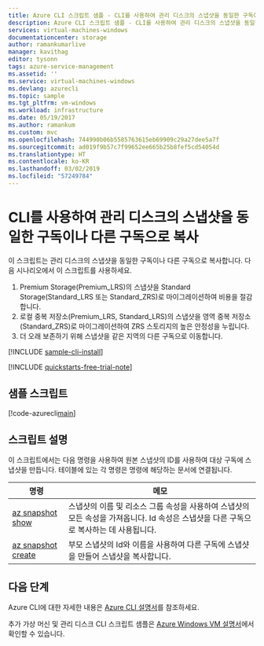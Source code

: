 ```yaml
---
title: Azure CLI 스크립트 샘플 - CLI를 사용하여 관리 디스크의 스냅샷을 동일한 구독이나 다른 구독으로 복사(이동) | Microsoft Docs
description: Azure CLI 스크립트 샘플 - CLI를 사용하여 관리 디스크의 스냅샷을 동일한 구독이나 다른 구독으로 복사(이동)
services: virtual-machines-windows
documentationcenter: storage
author: ramankumarlive
manager: kavithag
editor: tysonn
tags: azure-service-management
ms.assetid: ''
ms.service: virtual-machines-windows
ms.devlang: azurecli
ms.topic: sample
ms.tgt_pltfrm: vm-windows
ms.workload: infrastructure
ms.date: 05/19/2017
ms.author: ramankum
ms.custom: mvc
ms.openlocfilehash: 744990b06b5585763615eb69909c29a27dee5a7f
ms.sourcegitcommit: ad019f9b57c7f99652ee665b25b8fef5cd54054d
ms.translationtype: HT
ms.contentlocale: ko-KR
ms.lasthandoff: 03/02/2019
ms.locfileid: "57249784"
---
```

# <a name="copy-snapshot-of-a-managed-disk-to-same-or-different-subscription-with-cli"></a>CLI를 사용하여 관리 디스크의 스냅샷을 동일한 구독이나 다른 구독으로 복사

이 스크립트는 관리 디스크의 스냅샷을 동일한 구독이나 다른 구독으로 복사합니다. 다음 시나리오에서 이 스크립트를 사용하세요.

1. Premium Storage(Premium_LRS)의 스냅샷을 Standard Storage(Standard_LRS 또는 Standard_ZRS)로 마이그레이션하여 비용을 절감합니다.
1. 로컬 중복 저장소(Premium_LRS, Standard_LRS)의 스냅샷을 영역 중복 저장소(Standard_ZRS)로 마이그레이션하여 ZRS 스토리지의 높은 안정성을 누립니다.
1. 더 오래 보존하기 위해 스냅샷을 같은 지역의 다른 구독으로 이동합니다.

[!INCLUDE [sample-cli-install](../../../includes/sample-cli-install.md)]

[!INCLUDE [quickstarts-free-trial-note](../../../includes/quickstarts-free-trial-note.md)]

## <a name="sample-script"></a>샘플 스크립트

[!code-azurecli[main](../../../cli_scripts/virtual-machine/copy-snapshot-to-same-or-different-subscription/copy-snapshot-to-same-or-different-subscription.sh "Copy snapshot")]

## <a name="script-explanation"></a>스크립트 설명

이 스크립트에서는 다음 명령을 사용하여 원본 스냅샷의 ID를 사용하여 대상 구독에 스냅샷을 만듭니다. 테이블에 있는 각 명령은 명령에 해당하는 문서에 연결됩니다.

| 명령 | 메모 |
|---|---|
| [az snapshot show](https://docs.microsoft.com/cli/azure/snapshot) | 스냅샷의 이름 및 리소스 그룹 속성을 사용하여 스냅샷의 모든 속성을 가져옵니다. Id 속성은 스냅샷을 다른 구독으로 복사하는 데 사용됩니다.  |
| [az snapshot create](https://docs.microsoft.com/cli/azure/snapshot) | 부모 스냅샷의 Id와 이름을 사용하여 다른 구독에 스냅샷을 만들어 스냅샷을 복사합니다.  |

## <a name="next-steps"></a>다음 단계

Azure CLI에 대한 자세한 내용은 [Azure CLI 설명서](https://docs.microsoft.com/cli/azure)를 참조하세요.

추가 가상 머신 및 관리 디스크 CLI 스크립트 샘플은 [Azure Windows VM 설명서](../windows/cli-samples.md?toc=%2fazure%2fvirtual-machines%2fwindows%2ftoc.json)에서 확인할 수 있습니다.

